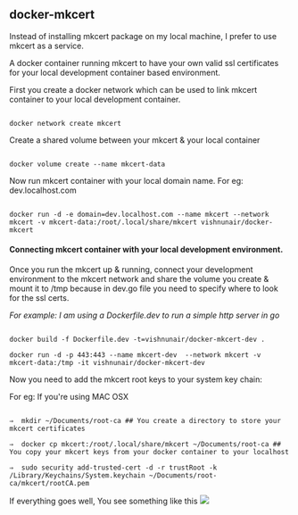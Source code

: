 ## docker-mkcert

Instead of installing mkcert package on my local machine, I prefer to use mkcert as a service.

A docker container running mkcert to have your own valid ssl certificates for your local development container based environment.

First you create a docker network which can be used to link mkcert container to your local development container.


```

docker network create mkcert

```

Create a shared volume between your mkcert & your local container

```

docker volume create --name mkcert-data

```


Now run mkcert container with your local domain name. For eg: dev.localhost.com

```

docker run -d -e domain=dev.localhost.com --name mkcert --network mkcert -v mkcert-data:/root/.local/share/mkcert vishnunair/docker-mkcert

```

#### Connecting mkcert container with your local development environment.

Once you run the mkcert up & running, connect your development environment to the mkcert network and share the volume you create & mount it to /tmp because in dev.go file you need to specify where to look for the ssl certs.

*For example: I am using a Dockerfile.dev to run a simple http server in go*

```

docker build -f Dockerfile.dev -t=vishnunair/docker-mkcert-dev .

docker run -d -p 443:443 --name mkcert-dev  --network mkcert -v mkcert-data:/tmp -it vishnunair/docker-mkcert-dev

```

Now you need to add the mkcert root keys to your system key chain:

For eg: If you're using MAC OSX

```

⇒  mkdir ~/Documents/root-ca ## You create a directory to store your mkcert certificates

⇒  docker cp mkcert:/root/.local/share/mkcert ~/Documents/root-ca ## You copy your mkcert keys from your docker container to your localhost

⇒  sudo security add-trusted-cert -d -r trustRoot -k /Library/Keychains/System.keychain ~/Documents/root-ca/mkcert/rootCA.pem

```

If everything goes well, You see something like this ![](https://i.imgur.com/R8Ufzjw.png)
